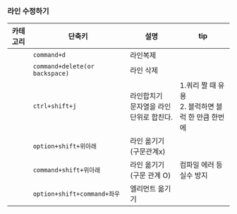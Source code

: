 ### 라인 수정하기

| 카테고리 | 단축키                         | 설명                                         | tip                                                    |
| -------- | ------------------------------ | -------------------------------------------- | ------------------------------------------------------ |
|          | `command+d`                    | 라인복제                                     |                                                        |
|          | `command+delete(or backspace)` | 라인 삭제                                    |                                                        |
|          | `ctrl+shift+j`                 | 라인합치기<br />문자열을 라인 단위로 합친다. | 1.쿼리 짤 때 유용<br />2. 블럭하면 블럭 한 만큼 한번에 |
|          | `option+shift+위아래`          | 라인 옮기기(구문관계x)                       |                                                        |
|          | `command+shift+위아래`         | 라인 옮기기(구문 관계 O)                     | 컴파일 에러 등 실수 방지                               |
|          | `option+shift+command+좌우`    | 엘리먼트 옮기기                              |                                                        |

